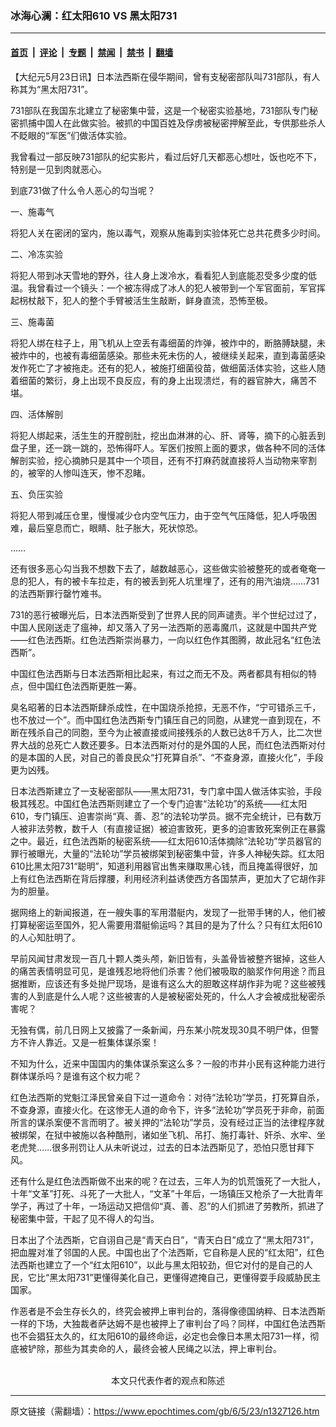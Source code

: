 ### 冰海心澜：红太阳610 VS 黑太阳731

---

#### [首页](../../../..?n1327126) &nbsp;|&nbsp; [评论](../../../../../epoch-comment?n1327126) &nbsp;|&nbsp; [专题](../../../../../epoch-special?n1327126) &nbsp;|&nbsp; [禁闻](../../../../../epoch-news?n1327126) &nbsp;|&nbsp; [禁书](../../../../../books?n1327126) &nbsp;|&nbsp; [翻墙](https://github.com/gfw-breaker/nogfw/blob/master/README.md?n1327126)


<div class="post_content" id="artbody" itemprop="articleBody">
 <!-- article content begin -->
 <p>
  【大纪元5月23日讯】日本法西斯在侵华期间，曾有支秘密部队叫731部队，有人称其为“黑太阳731”。
 </p>
 <p>
  731部队在我国东北建立了秘密集中营，这是一个秘密实验基地，731部队专门秘密抓捕中国人在此做实验。被抓的中国百姓及俘虏被秘密押解至此，专供那些杀人不眨眼的“军医”们做活体实验。
 </p>
 <p>
  我曾看过一部反映731部队的纪实影片，看过后好几天都恶心想吐，饭也吃不下，特别是一见到肉就恶心。
 </p>
 <p>
  到底731做了什么令人恶心的勾当呢？
 </p>
 <p>
  一、施毒气
 </p>
 <p>
  将犯人关在密闭的室内，施以毒气，观察从施毒到实验体死亡总共花费多少时间。
 </p>
 <p>
  二、冷冻实验
 </p>
 <p>
  将犯人带到冰天雪地的野外，往人身上泼冷水，看看犯人到底能忍受多少度的低温。我曾看过一个镜头：一个被冻得成了冰人的犯人被带到一个军官面前，军官挥起枴杖敲下，犯人的整个手臂被活生生敲断，鲜身直流，恐怖至极。
 </p>
 <p>
  三、施毒菌
 </p>
 <p>
  将犯人绑在柱子上，用飞机从上空丢有毒细菌的炸弹，被炸中的，断胳膊缺腿，未被炸中的，也被有毒细菌感染。那些未死未伤的人，被继续关起来，直到毒菌感染发作死亡了才被拖走。还有的犯人，被施打细菌役苗，做细菌活体实验，这些人随着细菌的繁衍，身上出现不良反应，有的身上出现溃烂，有的器官肿大，痛苦不堪。
 </p>
 <p>
  四、活体解剖
 </p>
 <p>
  将犯人绑起来，活生生的开膛剖肚，挖出血淋淋的心、肝、肾等，摘下的心脏丢到盘子里，还一跳一跳的，恐怖得吓人。军医们按照上面的要求，做各种不同的活体解剖实验，挖心摘肺只是其中一个项目，还有不打麻药就直接将人当动物来宰割的，被宰的人惨叫连天，惨不忍睹。
 </p>
 <p>
  五、负压实验
 </p>
 <p>
  将犯人带到减压仓里，慢慢减少仓内空气压力，由于空气气压降低，犯人呼吸困难，最后窒息而亡，眼睛、肚子胀大，死状惊恐。
 </p>
 <p>
  ……
 </p>
 <p>
  还有很多恶心勾当我不想数下去了，越数越恶心，这些做实验被整死的或者奄奄一息的犯人，有的被卡车拉走，有的被丢到死人坑里埋了，还有的用汽油烧……731的法西斯罪行罄竹难书。
 </p>
 <p>
  731的恶行被曝光后，日本法西斯受到了世界人民的同声谴责。半个世纪过过了，中国人民刚送走了瘟神，却又落入了另一法西斯的恶毒魔爪，这就是中国共产党——红色法西斯。红色法西斯崇尚暴力，一向以红色作其图腾，故此冠名“红色法西斯”。
 </p>
 <p>
  中国红色法西斯与日本法西斯相比起来，有过之而无不及。两者都具有相似的特点，但中国红色法西斯更胜一筹。
 </p>
 <p>
  臭名昭著的日本法西斯肆杀成性，在中国烧杀抢掠，无恶不作，“宁可错杀三千，也不放过一个”。而中国红色法西斯专门镇压自己的同胞，从建党一直到现在，不断在残杀自己的同胞，至今为止被直接或间接残杀的人数已达8千万人，比二次世界大战的总死亡人数还要多。日本法西斯对付的是外国的人民，而红色法西斯对付的是本国的人民，对自己的善良民众“打死算自杀”、“不查身源，直接火化”，手段更为凶残。
 </p>
 <p>
  日本法西斯建立了一支秘密部队——黑太阳731，专门拿中国人做活体实验，手段极其残忍。中国红色法西斯则建立了一个专门迫害“法轮功”的系统——红太阳610，专门镇压、迫害崇尚“真、善、忍”的法轮功学员。据不完全统计，已有数万人被非法劳教，数千人（有直接证据）被迫害致死，更多的迫害致死案例正在暴露之中。最近，红色法西斯的秘密系统——红太阳610活体摘除“法轮功”学员器官的罪行被曝光，大量的“法轮功”学员被绑架到秘密集中营，许多人神秘失踪。红太阳610比黑太阳731“聪明”，知道利用器官出售来赚取黑心钱，而且掩盖得很好，加上有红色法西斯在背后撑腰，利用经济利益诱使西方各国禁声，更加大了它胡作非为的胆量。
 </p>
 <p>
  据网络上的新闻报道，在一艘失事的军用潜艇内，发现了一批带手铐的人，他们被打算秘密运至国外，犯人需要用潜艇偷运吗？其目的是为了什么？只有红太阳610的人心知肚明了。
 </p>
 <p>
  早前风闻甘肃发现一百几十颗人类头颅，新旧皆有，头盖骨皆被整齐锯掉，这些人的痛苦表情明显可见，是谁残忍地将他们杀害？他们被吸取的脑浆作何用途？而且据推断，应该还有多处抛尸现场，是谁有这么大的胆敢这样胡作非为呢？这些被残害的人到底是什么人呢？这些被害的人是被秘密处死的，什么人才会被成批秘密杀害呢？
 </p>
 <p>
  无独有偶，前几日网上又披露了一条新闻，丹东某小院发现30具不明尸体，但警方不许人靠近。又是一桩集体谋杀案！
 </p>
 <p>
  不知为什么，近来中国国内的集体谋杀案这么多？一般的市井小民有这种能力进行群体谋杀吗？是谁有这个权力呢？
 </p>
 <p>
  红色法西斯的党魁江泽民曾亲自下过一道命令：对待“法轮功”学员，打死算自杀，不查身源，直接火化。在这惨无人道的命令下，许多“法轮功”学员死于非命，前面所言的谋杀案便不言而明了。被关押的“法轮功”学员，没有经过正当的法律程序就被绑架，在狱中被施以各种酷刑，诸如坐飞机、吊打、施打毒针、奸杀、水牢、坐老虎凳……很多刑罚让人从未听说过，过去的日本法西斯见了，恐怕只愿甘拜下风。
 </p>
 <p>
  还有什么是红色法西斯做不出来的呢？在过去，三年人为的饥荒饿死了一大批人，十年“文革”打死、斗死了一大批人，“文革”十年后，一场镇压又枪杀了一大批青年学子，再过了十年，一场运动又把信仰“真、善、忍”的人们抓进了劳教所，抓进了秘密集中营，干起了见不得人的勾当。
 </p>
 <p>
  日本出了个法西斯，它自诩自己是“青天白日”，“青天白日”成立了“黑太阳731”，把血腥对准了邻国的人民。中国也出了个法西斯，它自称是人民的“红太阳”，红色法西斯也建立了一个“红太阳610”，以此与黑太阳较劲，但它对付的是自己的人民，它比“黑太阳731”更懂得美化自己，更懂得遮掩自己，更懂得耍手段威胁民主国家。
 </p>
 <p>
  作恶者是不会生存长久的，终究会被押上审判台的，落得像德国纳粹、日本法西斯一样的下场，大独裁者萨达姆不是也被押上了审判台了吗？同样，中国红色法西斯也不会猖狂太久的，红太阳610的最终命运，必定也会像日本黑太阳731一样，彻底被铲除，那些为其卖命的人，最终会被人民绳之以法，押上审判台。
  <font color="#ffffff">
   (http://www.dajiyuan.com)
  </font>
  <br/>
  <center>
   <font class="GY13">
    本文只代表作者的观点和陈述
   </font>
  </center>
 </p>
 <!-- article content end -->
 <div id="below_article_ad">
 </div>
</div>


---

原文链接（需翻墙）：https://www.epochtimes.com/gb/6/5/23/n1327126.htm